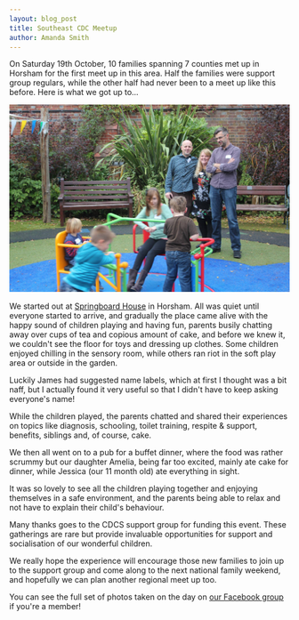 ```yaml
---
layout: blog_post
title: Southeast CDC Meetup
author: Amanda Smith
---
```


On Saturday 19th October, 10 families spanning 7 counties met up in Horsham for the first meet up in this area. Half the families were support group regulars, while the other half had never been to a meet up like this before. Here is what we got up to...

![Enjoying the playground](/img/posts/southeast-cdc-meetup.jpg)

We started out at [Springboard House](http://www.springboardproject.com/) in Horsham.  All was quiet until everyone started to arrive, and gradually the place came alive with the happy sound of children playing and having fun, parents busily chatting away over cups of tea and copious amount of cake, and before we knew it, we couldn't see the floor for toys and dressing up clothes.  Some children enjoyed chilling in the sensory room, while others ran riot in the soft play area or outside in the garden.

Luckily James had suggested name labels, which at first I thought was a bit naff, but I actually found it very useful so that I didn't have to keep asking everyone's name!

While the children played, the parents chatted and shared their experiences on topics like diagnosis, schooling, toilet training, respite & support, benefits, siblings and, of course, cake.

We then all went on to a pub for a buffet dinner, where the food was rather scrummy but our daughter Amelia, being far too excited, mainly ate cake for dinner, while Jessica (our 11 month old) ate everything in sight.

It was so lovely to see all the children playing together and enjoying themselves in a safe environment, and the parents being able to relax and not have to explain their child's behaviour.

Many thanks goes to the CDCS support group for funding this event. These gatherings are rare but provide invaluable opportunities for support and socialisation of our wonderful children.

We really hope the experience will encourage those new families to join up to the support group and come along to the next national family weekend, and hopefully we can plan another regional meet up too.

You can see the full set of photos taken on the day on [our Facebook group](https://www.facebook.com/media/set/?set=oa.611626965546170&type=1) if you're a member!
